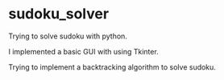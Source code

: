 # sudoku_solver
Trying to solve sudoku with python.

I implemented a basic GUI with using Tkinter. 

Trying to implement a backtracking algorithm to solve sudoku.
